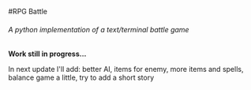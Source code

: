 #RPG Battle
###### A python implementation of a text/terminal battle game

**Work still in progress...**

In next update I'll add: better AI, items for enemy, more items and spells, balance game a little, try to add a short story
